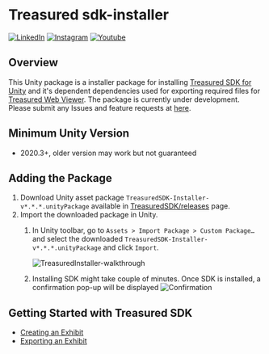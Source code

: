 # Treasured sdk-installer
[![LinkedIn](https://img.shields.io/badge/LinkedIn-0077B5?style=for-the-badge&logo=linkedin&logoColor=white)](https://www.linkedin.com/company/treasured/)
[![Instagram](https://img.shields.io/badge/Instagram-E4405F?style=for-the-badge&logo=instagram&logoColor=white)](https://www.instagram.com/treasuredteam/)
[![Youtube](https://img.shields.io/badge/YouTube-FF0000?style=for-the-badge&logo=youtube&logoColor=white)](https://www.youtube.com/channel/UCe7PPx_Gn7rq3Wfl1MO9NEQ)

## Overview

This Unity package is a installer package for installing [Treasured SDK for Unity](https://github.com/TB-Terence/treasured-sdk-for-unity/tree/upm) and it's dependent dependencies used for exporting required files for [Treasured Web Viewer](https://treasured.ca/). The package is currently under development. Please submit any Issues and feature requests at [here](https://github.com/treasured-team/sdk-installer/issues).

## Minimum Unity Version
- 2020.3+, older version may work but not guaranteed

## Adding the Package
1. Download Unity asset package `TreasuredSDK-Installer-v*.*.*.unityPackage` available in [TreasuredSDK/releases](https://github.com/treasured-team/sdk-installer/releases) page.
2. Import the downloaded package in Unity.
    1. In Unity toolbar, go to `Assets > Import Package > Custom Package…` and select the downloaded `TreasuredSDK-Installer-v*.*.*.unityPackage` and click `Import`.
    
          ![TreasuredInstaller-walkthrough](https://user-images.githubusercontent.com/16139738/190437816-3f7e5fde-c1ee-434c-b3f9-412d937a2a87.gif)
    
    2. Installing SDK might take couple of minutes. Once SDK is installed, a confirmation pop-up will be displayed
          ![Confirmation](https://user-images.githubusercontent.com/16139738/190438097-f0c38224-fbf6-4166-9cb4-f8aea6844fcf.png)

## Getting Started with Treasured SDK
- [Creating an Exhibit](https://github.com/TB-Terence/treasured-sdk-for-unity/blob/upm/Documentation~/Creating-an-Exhibit.md)
- [Exporting an Exhibit](https://github.com/TB-Terence/treasured-sdk-for-unity/blob/upm/Documentation~/Exporting-an-Exhibit.md)
